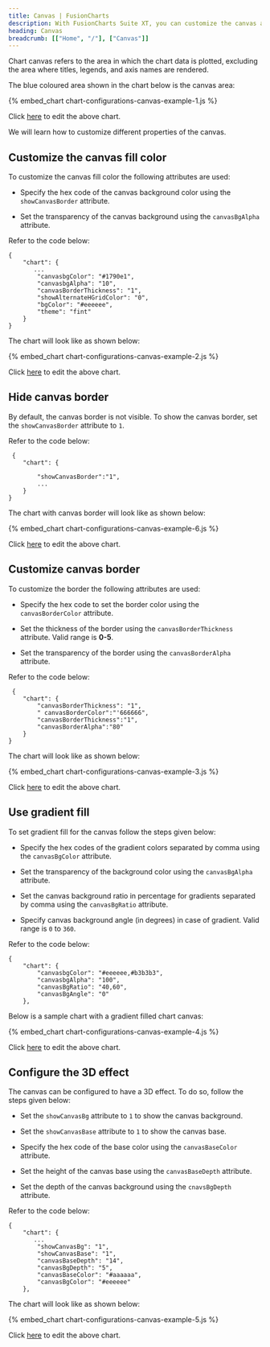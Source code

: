 ```yaml
---
title: Canvas | FusionCharts
description: With FusionCharts Suite XT, you can customize the canvas area of your chart. Chart canvas refers to the area in which the chart data is plotted.
heading: Canvas
breadcrumb: [["Home", "/"], ["Canvas"]]
---
```


Chart canvas refers to the area in which the chart data is plotted, excluding the area where titles, legends, and axis names are rendered.

The blue coloured area shown in the chart below is the canvas area:

{% embed_chart chart-configurations-canvas-example-1.js %}

Click [here](http://jsfiddle.net/fusioncharts/ssaacvmj/ "@@open-newtab") to edit the above chart.

We will learn how to customize different properties of the canvas.

## Customize the canvas fill color

To customize the canvas fill color the following attributes are used:

* Specify the hex code of the canvas background color using the `showCanvasBorder` attribute.

* Set the transparency of the canvas background using the `canvasBgAlpha` attribute.

Refer to the code below:

```
{
    "chart": {
       ...
        "canvasbgColor": "#1790e1",
        "canvasbgAlpha": "10",
        "canvasBorderThickness": "1",
        "showAlternateHGridColor": "0",
        "bgColor": "#eeeeee",
        "theme": "fint"
    }
}

```

The chart will look like as shown below:

{% embed_chart chart-configurations-canvas-example-2.js %}

Click [here](http://jsfiddle.net/fusioncharts/qx1djybc/ "@@open-newtab") to edit the above chart.

## Hide canvas border

By default, the canvas border is not visible. To show the canvas border, set the `showCanvasBorder` attribute to `1`.

Refer to the code below:

```
 {
    "chart": {

        "showCanvasBorder":"1",
        ...
    }
}

```

The chart with canvas border will look like as shown below:

{% embed_chart chart-configurations-canvas-example-6.js %}

Click [here](http://jsfiddle.net/fusioncharts/wt2r9cox/ "@@open-newtab") to edit the above chart.

## Customize canvas border

To customize the border the following attributes are used:

* Specify the hex code to set the border color using the `canvasBorderColor` attribute.

* Set the thickness of the border using the `canvasBorderThickness` attribute. Valid range is **0-5**.

* Set the transparency of the border using the `canvasBorderAlpha` attribute. 

Refer to the code below:

```
 {
    "chart": {
        "canvasBorderThickness": "1",
        " canvasBorderColor":"'666666",
        "canvasBorderThickness":"1",
        "canvasBorderAlpha":"80"
    }
}

```

The chart will look like as shown below:

{% embed_chart chart-configurations-canvas-example-3.js %}

Click [here](http://jsfiddle.net/fusioncharts/ju5dvkoh/ "@@open-newtab") to edit the above chart.

## Use gradient fill

To set gradient fill for the canvas follow the steps given below:

* Specify the hex codes of the gradient colors separated by comma using the `canvasBgColor` attribute.

* Set the transparency of the background color using the `canvasBgAlpha` attribute.

* Set the canvas background ratio in percentage for gradients separated by comma using the `canvasBgRatio` attribute.

* Specify canvas background angle (in degrees) in case of gradient. Valid range is `0` to `360`.

Refer to the code below:

```
{
    "chart": {
        "canvasbgColor": "#eeeeee,#b3b3b3",
        "canvasbgAlpha": "100",
        "canvasBgRatio": "40,60",
        "canvasBgAngle": "0"
    },

```

Below is a sample chart with a gradient filled chart canvas:

{% embed_chart chart-configurations-canvas-example-4.js %}

Click [here](http://jsfiddle.net/fusioncharts/yngu2v81/ "@@open-newtab") to edit the above chart.

## Configure the 3D effect

The canvas can be configured to have a 3D effect. To do so, follow the steps given below:

* Set the `showCanvasBg` attribute to `1` to show the canvas background. 

* Set the `showCanvasBase` attribute to `1` to show the canvas base.

* Specify the hex code of the base color using the `canvasBaseColor` attribute.

* Set the height of the canvas base using the `canvasBaseDepth` attribute.

* Set the depth of the canvas background using the `cnavsBgDepth` attribute.

Refer to the code below:

```
{
    "chart": {
       ...
        "showCanvasBg": "1",
        "showCanvasBase": "1",
        "canvasBaseDepth": "14",
        "canvasBgDepth": "5",
        "canvasBaseColor": "#aaaaaa",
        "canvasBgColor": "#eeeeee"
    },

```

The chart will look like as shown below:

{% embed_chart chart-configurations-canvas-example-5.js %}

Click [here](http://jsfiddle.net/fusioncharts/xmtdue42/ "@@open-newtab") to edit the above chart.